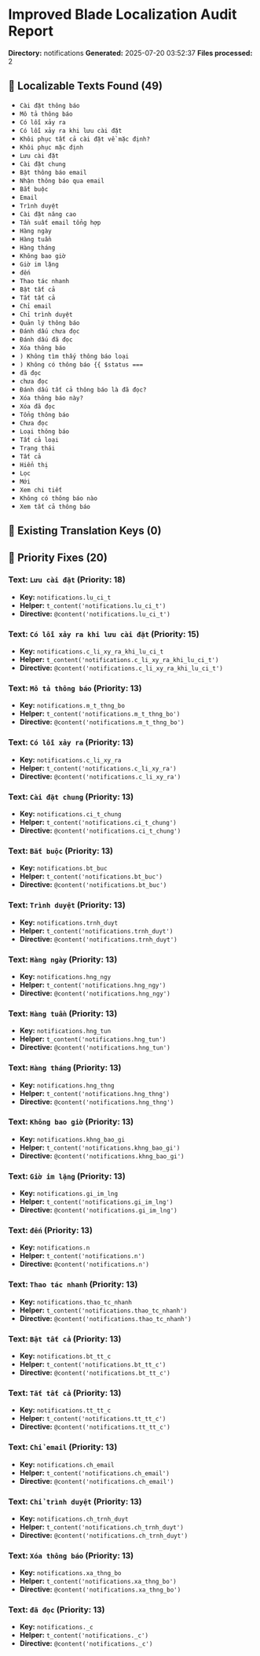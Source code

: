 # Improved Blade Localization Audit Report

**Directory:** notifications
**Generated:** 2025-07-20 03:52:37
**Files processed:** 2

## 📝 Localizable Texts Found (49)

- `Cài đặt thông báo`
- `Mô tả thông báo`
- `Có lỗi xảy ra`
- `Có lỗi xảy ra khi lưu cài đặt`
- `Khôi phục tất cả cài đặt về mặc định?`
- `Khôi phục mặc định`
- `Lưu cài đặt`
- `Cài đặt chung`
- `Bật thông báo email`
- `Nhận thông báo qua email`
- `Bắt buộc`
- `Email`
- `Trình duyệt`
- `Cài đặt nâng cao`
- `Tần suất email tổng hợp`
- `Hàng ngày`
- `Hàng tuần`
- `Hàng tháng`
- `Không bao giờ`
- `Giờ im lặng`
- `đến`
- `Thao tác nhanh`
- `Bật tất cả`
- `Tắt tất cả`
- `Chỉ email`
- `Chỉ trình duyệt`
- `Quản lý thông báo`
- `Đánh dấu chưa đọc`
- `Đánh dấu đã đọc`
- `Xóa thông báo`
- `)
                            Không tìm thấy thông báo loại`
- `)
                            Không có thông báo {{ $status ===`
- `đã đọc`
- `chưa đọc`
- `Đánh dấu tất cả thông báo là đã đọc?`
- `Xóa thông báo này?`
- `Xóa đã đọc`
- `Tổng thông báo`
- `Chưa đọc`
- `Loại thông báo`
- `Tất cả loại`
- `Trạng thái`
- `Tất cả`
- `Hiển thị`
- `Lọc`
- `Mới`
- `Xem chi tiết`
- `Không có thông báo nào`
- `Xem tất cả thông báo`

## 🔑 Existing Translation Keys (0)


## 🎯 Priority Fixes (20)

### Text: `Lưu cài đặt` (Priority: 18)
- **Key:** `notifications.lu_ci_t`
- **Helper:** `t_content('notifications.lu_ci_t')`
- **Directive:** `@content('notifications.lu_ci_t')`

### Text: `Có lỗi xảy ra khi lưu cài đặt` (Priority: 15)
- **Key:** `notifications.c_li_xy_ra_khi_lu_ci_t`
- **Helper:** `t_content('notifications.c_li_xy_ra_khi_lu_ci_t')`
- **Directive:** `@content('notifications.c_li_xy_ra_khi_lu_ci_t')`

### Text: `Mô tả thông báo` (Priority: 13)
- **Key:** `notifications.m_t_thng_bo`
- **Helper:** `t_content('notifications.m_t_thng_bo')`
- **Directive:** `@content('notifications.m_t_thng_bo')`

### Text: `Có lỗi xảy ra` (Priority: 13)
- **Key:** `notifications.c_li_xy_ra`
- **Helper:** `t_content('notifications.c_li_xy_ra')`
- **Directive:** `@content('notifications.c_li_xy_ra')`

### Text: `Cài đặt chung` (Priority: 13)
- **Key:** `notifications.ci_t_chung`
- **Helper:** `t_content('notifications.ci_t_chung')`
- **Directive:** `@content('notifications.ci_t_chung')`

### Text: `Bắt buộc` (Priority: 13)
- **Key:** `notifications.bt_buc`
- **Helper:** `t_content('notifications.bt_buc')`
- **Directive:** `@content('notifications.bt_buc')`

### Text: `Trình duyệt` (Priority: 13)
- **Key:** `notifications.trnh_duyt`
- **Helper:** `t_content('notifications.trnh_duyt')`
- **Directive:** `@content('notifications.trnh_duyt')`

### Text: `Hàng ngày` (Priority: 13)
- **Key:** `notifications.hng_ngy`
- **Helper:** `t_content('notifications.hng_ngy')`
- **Directive:** `@content('notifications.hng_ngy')`

### Text: `Hàng tuần` (Priority: 13)
- **Key:** `notifications.hng_tun`
- **Helper:** `t_content('notifications.hng_tun')`
- **Directive:** `@content('notifications.hng_tun')`

### Text: `Hàng tháng` (Priority: 13)
- **Key:** `notifications.hng_thng`
- **Helper:** `t_content('notifications.hng_thng')`
- **Directive:** `@content('notifications.hng_thng')`

### Text: `Không bao giờ` (Priority: 13)
- **Key:** `notifications.khng_bao_gi`
- **Helper:** `t_content('notifications.khng_bao_gi')`
- **Directive:** `@content('notifications.khng_bao_gi')`

### Text: `Giờ im lặng` (Priority: 13)
- **Key:** `notifications.gi_im_lng`
- **Helper:** `t_content('notifications.gi_im_lng')`
- **Directive:** `@content('notifications.gi_im_lng')`

### Text: `đến` (Priority: 13)
- **Key:** `notifications.n`
- **Helper:** `t_content('notifications.n')`
- **Directive:** `@content('notifications.n')`

### Text: `Thao tác nhanh` (Priority: 13)
- **Key:** `notifications.thao_tc_nhanh`
- **Helper:** `t_content('notifications.thao_tc_nhanh')`
- **Directive:** `@content('notifications.thao_tc_nhanh')`

### Text: `Bật tất cả` (Priority: 13)
- **Key:** `notifications.bt_tt_c`
- **Helper:** `t_content('notifications.bt_tt_c')`
- **Directive:** `@content('notifications.bt_tt_c')`

### Text: `Tắt tất cả` (Priority: 13)
- **Key:** `notifications.tt_tt_c`
- **Helper:** `t_content('notifications.tt_tt_c')`
- **Directive:** `@content('notifications.tt_tt_c')`

### Text: `Chỉ email` (Priority: 13)
- **Key:** `notifications.ch_email`
- **Helper:** `t_content('notifications.ch_email')`
- **Directive:** `@content('notifications.ch_email')`

### Text: `Chỉ trình duyệt` (Priority: 13)
- **Key:** `notifications.ch_trnh_duyt`
- **Helper:** `t_content('notifications.ch_trnh_duyt')`
- **Directive:** `@content('notifications.ch_trnh_duyt')`

### Text: `Xóa thông báo` (Priority: 13)
- **Key:** `notifications.xa_thng_bo`
- **Helper:** `t_content('notifications.xa_thng_bo')`
- **Directive:** `@content('notifications.xa_thng_bo')`

### Text: `đã đọc` (Priority: 13)
- **Key:** `notifications._c`
- **Helper:** `t_content('notifications._c')`
- **Directive:** `@content('notifications._c')`

